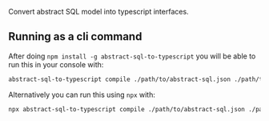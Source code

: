Convert abstract SQL model into typescript interfaces.

## Running as a cli command
After doing `npm install -g abstract-sql-to-typescript` you will be able to run this in your console with:
```sh
abstract-sql-to-typescript compile ./path/to/abstract-sql.json ./path/to/output-file.ts
```
Alternatively you can run this using `npx` with:
```sh
npx abstract-sql-to-typescript compile ./path/to/abstract-sql.json ./path/to/output-file.ts
```
